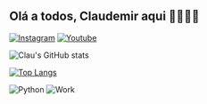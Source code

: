 ## Olá a todos, Claudemir aqui 👋🚀🚀🚀

[![Instagram](https://img.shields.io/badge/Instagram-E4405F?style=for-the-badge&logo=instagram&logoColor=white)](https://instagram.com/claudemir.ti)
[![Youtube](https://img.shields.io/badge/YouTube-FF0000?style=for-the-badge&logo=youtube&logoColor=white)](https://www.youtube.com/@Canal-Clau-Ensina)

![Clau's GitHub stats](https://github-readme-stats.vercel.app/api?username=clau-informatica&show_icons=true&theme=dracula)

[![Top Langs](https://github-readme-stats.vercel.app/api/top-langs/?username=clau-informatica&theme=dracula)](https://github.com/clau-informatica/github-readme-stats)

![Python](https://user-images.githubusercontent.com/74038190/212257472-08e52665-c503-4bd9-aa20-f5a4dae769b5.gif)
![Work](https://user-images.githubusercontent.com/74038190/216655818-2e7b9a31-49bf-4744-85a8-db8a2577c45c.gif)
